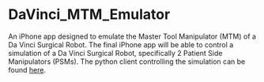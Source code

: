# DaVinci_MTM_Emulator

An iPhone app designed to emulate the Master Tool Manipulator (MTM) of a Da Vinci Surgical Robot. 
The final iPhone app will be able to control a simulation of a Da Vinci Surgical Robot, specifically 2 Patient Side Manipulators (PSMs). The python client controlling the simulation can be found [here]([url](https://github.com/AkhilDeo/Simulation-Control)).
